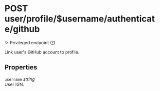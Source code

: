 # <span class="badge badge-light">POST</span> <span class="badge badge-light">user/profile/$username/authenticate/github</span>

!> Privileged endpoint ([?](privileged.md))

Link user's GitHub account to profile.

## Properties

`username` *string*  
User IGN.



